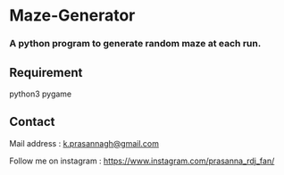 # Maze-Generator

### A python program to generate random maze at each run.

## Requirement

python3
pygame

## Contact 

Mail address : k.prasannagh@gmail.com

Follow me on instagram : https://www.instagram.com/prasanna_rdj_fan/
